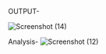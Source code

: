 OUTPUT-


![Screenshot (14)](https://github.com/user-attachments/assets/a3f26c03-370d-4df3-967a-0a0ef6ba26cd)

Analysis-
![Screenshot (12)](https://github.com/user-attachments/assets/b0794d45-0356-46ed-b746-df16a1832844)
